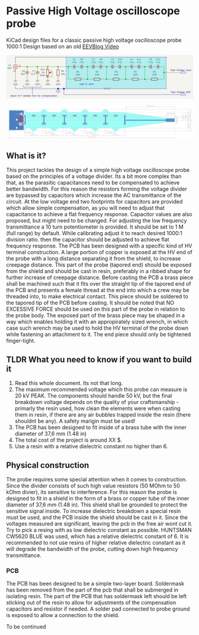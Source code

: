 # Passive High Voltage oscilloscope probe
KiCad design files for a classic passive high voltage oscilloscope probe 1000:1
Design based on an old [EEVBlog Video](https://www.youtube.com/watch?v=jUvSP3BQpvs)

![A drawing of the schematic of the probe](/images/schematic-basic.jpeg)

![A drawing of the PCB of the probe](/images/pcb-basic.jpeg)

## What is it?
This project tackles the design of a simple high voltage oscilloscope probe based on the principles of a voltage divider. Its a bit more complex than that, as the parasitic capacitances need to be compensated to achieve better bandwidth. For this reason the resistors forming the voltage divider are bypassed by capacitors which increase the AC transmittance of the circuit. At the low voltage end two footprints for capacitors are provided which allow simple compensation, as you will need to adjust that capacitance to achieve a flat frequency response. Capacitor values are also proposed, but might need to be changed.
For adjusting the low frequency transmittance a 10 turn potentiometer is provided. It should be set to 1 M (full range) by default. While calibrating adjust it to reach desired 1000:1 division ratio. then the capacitor should be adjusted to achieve flat frequency response.
The PCB has been designed with a specific kind of HV terminal construction. A large portion of copper is exposed at the HV end of the probe with a long distance separating it from the shield, to increase creepage distance. This part of the probe (tapored end) should be exposed from the shield and should be cast in resin, preferably in a ribbed shape for further increase of creepage distance. Before casting the PCB a brass piece shall be machined such that it fits over the straight tip of the tapored end of the PCB and presents a female thread at the end into which a crew may be threaded into, to make electrical contact. This piece should be soldered to the tapored tip of the PCB before casting. It should be noted that NO EXCESSIVE FORCE should be used on this part of the probe in relation to the probe body. The exposed part of the brass piece may be shaped in a way which enables holding it with an appropirately sized wrench, in which case such wrench may be used to hold the HV terminal of the probe down while fastening an attachment to it. The end piece should only be tightened finger-tight.

## TLDR What you need to know if you want to build it
1. Read this whole document. Its not that long.
2. The maximum recommended voltage which this probe can measure is 20 kV PEAK. The components should handle 50 kV, but the final breakdown voltage depends on the quality of your craftsmanship - primarly the resin used, how clean the elements were when casting them in resin, if there are any air bubbles trapped inside the resin (there shouldnt be any). A safety marigin must be used!
3. The PCB has been designed to fit inside of a brass tube with the inner diameter of 37,6 mm (1.48 in)
4. The total cost of the project is around XX $.
5. Use a resin with a relative dielectric constant no higher than 6.

## Physical construction

The probe requires some special attention when it comes to construction. Since the divider consists of such high value resistors (50 MOhm to 50 kOhm divier), its sensitive to interference. For this reason the probe is designed to fit in a shield in the form of a brass or copper tube of the inner diameter of 37,6 mm (1.48 in). This shield shall be grounded to protect the sensitive signal inside. To increase dielectric breakdown a special resin must be used, and the PCB inside the shield should be cast in it. Since the voltages measured are significant, leaving the pcb in the free air wont cut it. Try to pick a resing with as low dielectric constant as possible. HUNTSMAN CW5620 BLUE was used, which has a relative dielectric constant of 6. It is recommended to not use resins of higher relative dielectric constant as it will degrade the bandwidth of the probe, cutting down high frequency transmittance.

### PCB

The PCB has been designed to be a simple two-layer board. Soldermask has been removed from the part of the pcb that shall be submerged in isolating resin. The part of the PCB that has soldermask left should be left sticking out of the resin to allow for adjustments of the compensation capacitors and resistor if needed. A solder pad connected to probe ground is exposed to allow a connection to the shield.

To be continued
